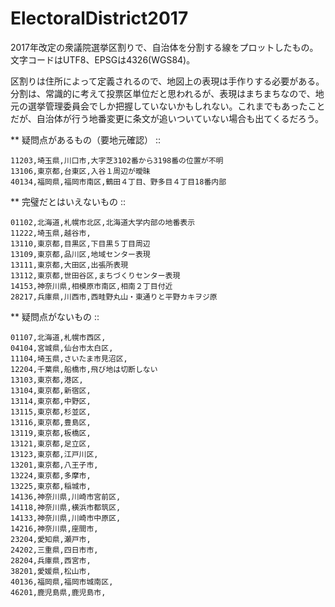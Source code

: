 # ElectoralDistrict2017

2017年改定の衆議院選挙区割りで、自治体を分割する線をプロットしたもの。文字コードはUTF8、EPSGは4326(WGS84)。

区割りは住所によって定義されるので、地図上の表現は手作りする必要がある。分割は、常識的に考えて投票区単位だと思われるが、表現はまちまちなので、地元の選挙管理委員会でしか把握していないかもしれない。これまでもあったことだが、自治体が行う地番変更に条文が追いついていない場合も出てくるだろう。

** 疑問点があるもの（要地元確認）
::

	11203,埼玉県,川口市,大字芝3102番から3198番の位置が不明
	13106,東京都,台東区,入谷１周辺が曖昧
	40134,福岡県,福岡市南区,鶴田４丁目、野多目４丁目18番内部

** 完璧だとはいえないもの
::

	01102,北海道,札幌市北区,北海道大学内部の地番表示
	11222,埼玉県,越谷市,
	13110,東京都,目黒区,下目黒５丁目周辺
	13109,東京都,品川区,地域センター表現
	13111,東京都,大田区,出張所表現
	13112,東京都,世田谷区,まちづくりセンター表現
	14153,神奈川県,相模原市南区,相南２丁目付近
	28217,兵庫県,川西市,西畦野丸山・東通りと平野カキヲジ原

** 疑問点がないもの
::

	01107,北海道,札幌市西区,
	04104,宮城県,仙台市太白区,
	11104,埼玉県,さいたま市見沼区,
	12204,千葉県,船橋市,飛び地は切断しない
	13103,東京都,港区,
	13104,東京都,新宿区,
	13114,東京都,中野区,
	13115,東京都,杉並区,
	13116,東京都,豊島区,
	13119,東京都,板橋区,
	13121,東京都,足立区,
	13123,東京都,江戸川区,
	13201,東京都,八王子市,
	13224,東京都,多摩市,
	13225,東京都,稲城市,
	14136,神奈川県,川崎市宮前区,
	14118,神奈川県,横浜市都筑区,
	14133,神奈川県,川崎市中原区,
	14216,神奈川県,座間市,
	23204,愛知県,瀬戸市,
	24202,三重県,四日市市,
	28204,兵庫県,西宮市,
	38201,愛媛県,松山市,
	40136,福岡県,福岡市城南区,
	46201,鹿児島県,鹿児島市,
